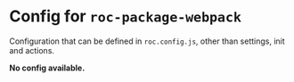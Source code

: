 # Config for `roc-package-webpack`

Configuration that can be defined in `roc.config.js`, other than settings, init and actions.

__No config available.__